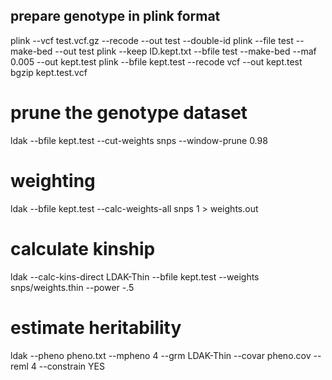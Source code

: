 
## prepare genotype in plink format
plink  --vcf test.vcf.gz --recode --out test --double-id
plink  --file test --make-bed --out test
plink --keep ID.kept.txt --bfile test --make-bed --maf 0.005 --out kept.test
plink --bfile kept.test --recode vcf --out kept.test
bgzip kept.test.vcf

# prune the genotype dataset
ldak --bfile kept.test --cut-weights snps --window-prune 0.98

# weighting
ldak --bfile kept.test  --calc-weights-all snps 1 > weights.out 

# calculate kinship
ldak  --calc-kins-direct LDAK-Thin --bfile  kept.test  --weights snps/weights.thin --power -.5 

# estimate heritability
ldak --pheno pheno.txt --mpheno 4  --grm LDAK-Thin  --covar pheno.cov --reml 4 --constrain YES
